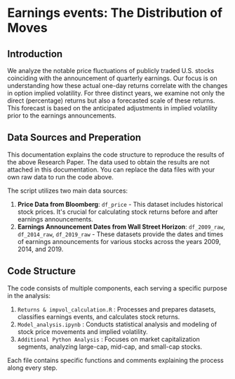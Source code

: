 # Earnings events: The Distribution of Moves

## Introduction 
We analyze the notable price fluctuations of publicly traded U.S. stocks coinciding with the announcement of quarterly earnings. Our focus is on understanding how these actual one-day returns correlate with the changes in option implied volatility. For three distinct years, we examine not only the direct (percentage) returns but also a forecasted scale of these returns. This forecast is based on the anticipated adjustments in implied volatility prior to the earnings announcements.

## Data Sources and Preperation 
This documentation explains the code structure to reproduce the results of the above Research Paper. The data used to obtain the results are not attached in this documentation. You can replace the data files with your own raw data to run the code above. 

The script utilizes two main data sources:
1.	**Price Data from Bloomberg**: `df_price` - This dataset includes historical stock prices. It's crucial for calculating stock returns before and after earnings announcements.
2.	**Earnings Announcement Dates from Wall Street Horizon**: `df_2009_raw`, `df_2014_raw`, `df_2019_raw` - These datasets provide the dates and times of earnings announcements for various stocks across the years 2009, 2014, and 2019.

## Code Structure 
The code consists of multiple components, each serving a specific purpose in the analysis:

1.  `Returns & impvol_calculation.R` : Processes and prepares datasets, classifies earnings events, and calculates stock returns.
2.  `Model_analysis.ipynb` : Conducts statistical analysis and modeling of stock price movements and implied volatility.
3.  `Additional Python Analysis` : Focuses on market capitalization segments, analyzing large-cap, mid-cap, and small-cap stocks.

Each file contains specific functions and comments explaining the process along every step.

